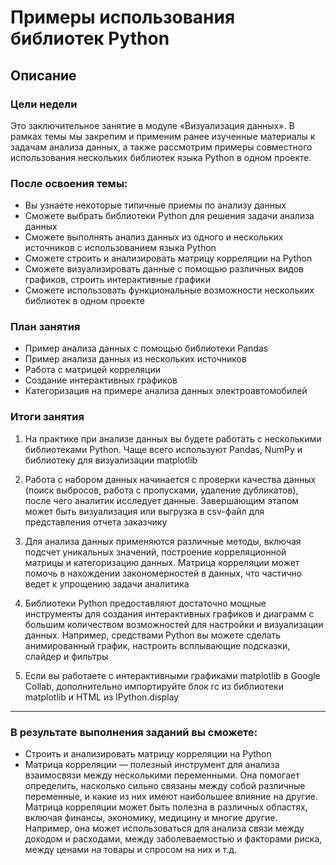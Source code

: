 # Примеры использования библиотек Python
## Описание

### Цели недели

Это заключительное занятие в модуле «Визуализация данных». В рамках темы мы закрепим и применим ранее изученные материалы к задачам анализа данных, а также рассмотрим примеры совместного использования нескольких библиотек языка Python в одном проекте.

### После освоения темы:
- Вы узнаете некоторые типичные приемы по анализу данных
- Сможете выбрать библиотеки Python для решения задачи анализа данных
- Сможете выполнять анализ данных из одного и нескольких источников с использованием языка Python
- Сможете строить и анализировать матрицу корреляции на Python
- Сможете визуализировать данные с помощью различных видов графиков, строить интерактивные графики
- Сможете использовать функциональные возможности нескольких библиотек в одном проекте

### План занятия
- Пример анализа данных с помощью библиотеки Pandas
- Пример анализа данных из нескольких источников
- Работа с матрицей корреляции
- Создание интерактивных графиков
- Категоризация на примере анализа данных электроавтомобилей

### Итоги занятия

1. На практике при анализе данных вы будете работать с несколькими библиотеками Python. Чаще всего используют Pandas, NumPy и библиотеку для визуализации matplotlib


2. Работа с набором данных начинается с проверки качества данных (поиск выбросов, работа с пропусками, удаление дубликатов), после чего аналитик исследует данные. Завершающим этапом может быть визуализация или выгрузка в csv-файл для представления отчета заказчику


3. Для анализа данных применяются различные методы, включая подсчет уникальных значений, построение корреляционной матрицы и категоризацию данных. Матрица корреляции может помочь в нахождении закономерностей в данных, что частично ведет к упрощению задачи аналитика


4. Библиотеки Python предоставляют достаточно мощные инструменты для создания интерактивных графиков и диаграмм с большим количеством возможностей для настройки и визуализации данных. Например, средствами Python вы можете сделать анимированный график, настроить всплывающие подсказки, слайдер и фильтры


5. Если вы работаете с интерактивными графиками matplotlib в Google Collab, дополнительно импортируйте блок rc из библиотеки matplotlib и HTML из IPython.display
---

### В результате выполнения заданий вы сможете:

- Строить и анализировать матрицу корреляции на Python
- Матрица корреляции — полезный инструмент для анализа взаимосвязи между несколькими переменными. Она помогает определить, насколько сильно связаны между собой различные переменные, и какие из них имеют наибольшее влияние на другие. Матрица корреляции может быть полезна в различных областях, включая финансы, экономику, медицину и многие другие. Например, она может использоваться для анализа связи между доходом и расходами, между заболеваемостью и факторами риска, между ценами на товары и спросом на них и т.д.